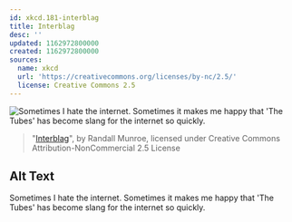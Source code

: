 ```yaml
---
id: xkcd.181-interblag
title: Interblag
desc: ''
updated: 1162972800000
created: 1162972800000
sources:
  name: xkcd
  url: 'https://creativecommons.org/licenses/by-nc/2.5/'
  license: Creative Commons 2.5
---
```

![Sometimes I hate the internet.  Sometimes it makes me happy that 'The Tubes' has become slang for the internet so quickly.](https://imgs.xkcd.com/comics/interblag.png)
> "[Interblag](https://xkcd.com/181/)", by Randall Munroe, licensed under Creative Commons Attribution-NonCommercial 2.5 License

## Alt Text
Sometimes I hate the internet.  Sometimes it makes me happy that 'The Tubes' has become slang for the internet so quickly.
